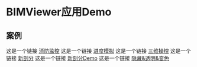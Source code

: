 # BIMViewer应用Demo

## 案例
这是一个链接 [消防监控](./ningboyanchang/src/Tempratrue/index.html)
这是一个链接 [进度模拟](./ningboyanchang/src/ConstructionProgress/index.html)
这是一个链接 [三维操控](./ningboyanchang/src/EEPTool/index.html)
这是一个链接 [新剖分](./ningboyanchang/src/NewSection/index.html)
这是一个链接 [新剖分Demo](./ningboyanchang/src/NewSectionDemo/index.html)
这是一个链接 [隐藏&透明&变色](./ningboyanchang/src/Visible&Transparent/index.html)

